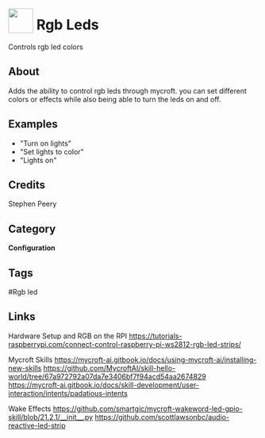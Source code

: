 # <img src="https://raw.githack.com/FortAwesome/Font-Awesome/master/svgs/solid/lightbulb.svg" card_color="#22A7F0" width="50" height="50" style="vertical-align:bottom"/> Rgb Leds
Controls rgb led colors

## About
Adds the ability to control rgb leds through mycroft. you can set different colors or effects while also being able to turn the leds on and off.

## Examples
* "Turn on lights"
* "Set lights to color"
* "Lights on"

## Credits
Stephen Peery

## Category
**Configuration**

## Tags
#Rgb led

## Links

Hardware Setup and RGB on the RPI
https://tutorials-raspberrypi.com/connect-control-raspberry-pi-ws2812-rgb-led-strips/

Mycroft Skills
https://mycroft-ai.gitbook.io/docs/using-mycroft-ai/installing-new-skills
https://github.com/MycroftAI/skill-hello-world/tree/67a972792a07da7e3406bf7f94acd54aa2674829
https://mycroft-ai.gitbook.io/docs/skill-development/user-interaction/intents/padatious-intents

Wake Effects
https://github.com/smartgic/mycroft-wakeword-led-gpio-skill/blob/21.2.1/__init__.py
https://github.com/scottlawsonbc/audio-reactive-led-strip